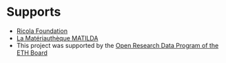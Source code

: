 # Supports

- [Ricola Foundation](https://www.ricolafoundation.org/regeneratives-bauen)
- [La Matériauthèque MATILDA](https://materiautheque.ch/)
- This project was supported by the [Open Research Data Program of the ETH Board](https://ethrat.ch/en/eth-domain/open-research-data/)
